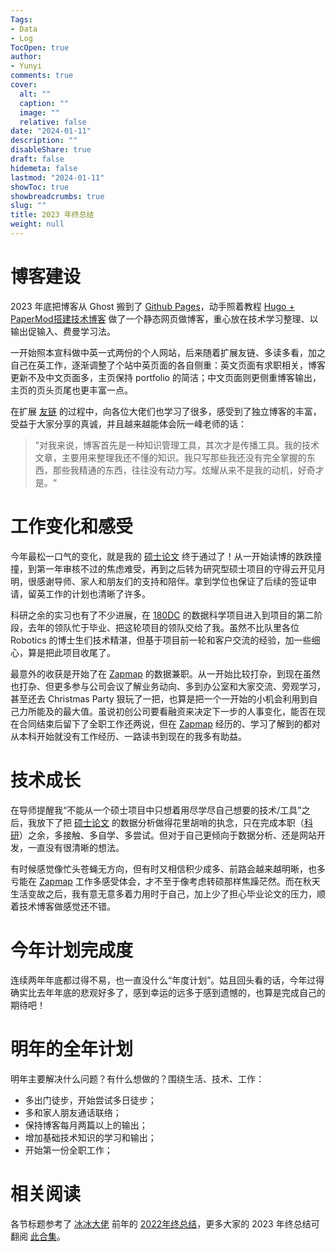 ```yaml
---
Tags:
- Data
- Log
TocOpen: true
author:
- Yunyi
comments: true
cover:
  alt: ""
  caption: ""
  image: ""
  relative: false
date: "2024-01-11"
description: ""
disableShare: true
draft: false
hidemeta: false
lastmod: "2024-01-11"
showToc: true
showbreadcrumbs: true
slug: ""
title: 2023 年终总结
weight: null
---
```


# 博客建设

2023 年底把博客从 Ghost 搬到了 [Github Pages](https://pages.cloudflare.com/)，动手照着教程 [Hugo + PaperMod搭建技术博客](https://kyxie.github.io/zh/blog/tech/papermod/) 做了一个静态网页做博客，重心放在技术学习整理、以输出促输入、费曼学习法。

一开始照本宣科做中英一式两份的个人网站，后来随着扩展友链、多读多看，加之自己在英工作，逐渐调整了个站中英页面的各自侧重：英文页面有求职相关，博客更新不及中文页面多，主页保持 portfolio 的简洁；中文页面则更侧重博客输出，主页的页头页尾也更丰富一点。

在扩展 [友链](https://www.yunyitang.me/zh/links/) 的过程中，向各位大佬们也学习了很多，感受到了独立博客的丰富，受益于大家分享的真诚，并且越来越能体会阮一峰老师的话：
> ”对我来说，博客首先是一种知识管理工具，其次才是传播工具。我的技术文章，主要用来整理我还不懂的知识。我只写那些我还没有完全掌握的东西，那些我精通的东西，往往没有动力写。炫耀从来不是我的动机，好奇才是。“

# 工作变化和感受

今年最松一口气的变化，就是我的 [硕士论文](https://research-information.bris.ac.uk/en/persons/yunyi-tang-2/studentTheses/) 终于通过了！从一开始读博的跌跌撞撞，到第一年审核不过的焦虑难受，再到之后转为研究型硕士项目的守得云开见月明，很感谢导师、家人和朋友们的支持和陪伴。拿到学位也保证了后续的签证申请，留英工作的计划也清晰了许多。

科研之余的实习也有了不少进展，在 [180DC](https://www.180dc.org/branches/Bristol) 的数据科学项目进入到项目的第二阶段，去年的领队忙于毕业、把这轮项目的领队交给了我。虽然不比队里各位 Robotics 的博士生们技术精湛，但基于项目前一轮和客户交流的经验，加一些细心，算是把此项目收尾了。

最意外的收获是开始了在 [Zapmap](https://www.zap-map.com/) 的数据兼职。从一开始比较打杂，到现在虽然也打杂、但更多参与公司会议了解业务动向、多到办公室和大家交流、旁观学习，甚至还去 Christmas Party 狠玩了一把，也算是把一个一开始的小机会利用到自己力所能及的最大值。虽说初创公司要看融资来决定下一步的人事变化，能否在现在合同结束后留下了全职工作还两说，但在 [Zapmap](https://www.zap-map.com/) 经历的、学习了解到的都对从本科开始就没有工作经历、一路读书到现在的我多有助益。

# 技术成长

在导师提醒我“不能从一个硕士项目中只想着用尽学尽自己想要的技术/工具”之后，我放下了把 [硕士论文](https://research-information.bris.ac.uk/en/persons/yunyi-tang-2/studentTheses/) 的数据分析做得花里胡哨的执念，只在完成本职（[科研](https://research-information.bris.ac.uk/en/persons/yunyi-tang-2/publications/)）之余，多接触、多自学、多尝试。但对于自己更倾向于数据分析、还是网站开发，一直没有很清晰的想法。

有时候感觉像忙头苍蝇无方向，但有时又相信积少成多、前路会越来越明晰，也多亏能在 [Zapmap](https://www.zap-map.com/) 工作多感受体会，才不至于像考虑转硕那样焦躁茫然。而在秋天生活变故之后，我有意无意多着力用时于自己，加上少了担心毕业论文的压力，顺着技术博客做感觉还不错。

# 今年计划完成度

连续两年年底都过得不易，也一直没什么“年度计划”。姑且回头看的话，今年过得确实比去年年底的悲观好多了，感到幸运的远多于感到遗憾的，也算是完成自己的期待吧！

# 明年的全年计划

明年主要解决什么问题？有什么想做的？围绕生活、技术、工作：

- 多出门徒步，开始尝试多日徒步；
- 多和家人朋友通话联络；
- 保持博客每月两篇以上的输出；
- 增加基础技术知识的学习和输出；
- 开始第一份全职工作；

# 相关阅读

各节标题参考了 [冰冰大佬](https://imcbc.cn/) 前年的 [2022年终总结](https://imcbc.cn/202212/2022-summary/)，更多大家的 2023 年终总结可翻阅 [此合集](https://github.com/saveweb/review-2023)。